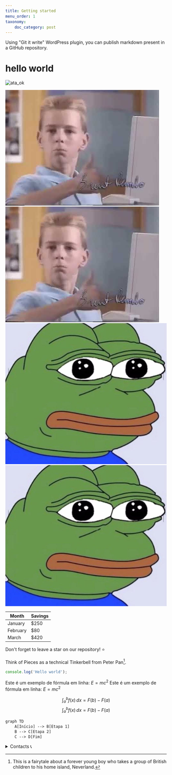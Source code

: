 ```yaml
---
title: Getting started
menu_order: 1
taxonomy:
    doc_category: post
---
```



Using "Git it write" WordPress plugin, you can publish markdown present in a GitHub repository.

# hello world


![ata_ok](https://i.pinimg.com/474x/23/c3/a7/23c3a7fe761a8df18fd40a4766907936.jpg)


![like](/_images/hqdefault.jpg "Caption for the image 1")
![like](/_images/hqdefault.jpg)
![sapo](/_images/sapo.jpg "Caption for the image2 ")
![sapo](/_images/sapo.jpg)


| Month    | Savings |
| -------- | ------- |
| January  | $250    |
| February | $80     |
| March    | $420    |


Don't forget to leave a star on our repository! :star:

Think of Pieces as a technical Tinkerbell from Peter Pan[^2].

[^2]: This is a fairytale about a forever young boy who takes a group of British children to his home island, Neverland.


```js
console.log('Hello world');
```



Este é um exemplo de fórmula em linha: $E = mc^2$
Este é um exemplo de fórmula em linha: $E = mc^2$


$$ 
\int_a^b f(x) \, dx = F(b) - F(a)
$$
$$ 
\int_a^b f(x) \, dx = F(b) - F(a)
$$


```mermaid
graph TD
    A[Início] --> B[Etapa 1]
    B --> C[Etapa 2]
    C --> D[Fim]
```

<details> 
 <summary>Contacts 📞</summary>
  <br/>
    <a href="https://github.com/rick0x00" target="_blanck">GitHub</a>
    <a href="https://gitlab.com/rick0x00" target="_blanck">GitLab</a>
    <a href="https://www.linkedin.com/in/rick0x00" target="_blanck">Linkedin</a>
  <br/>
</details>

